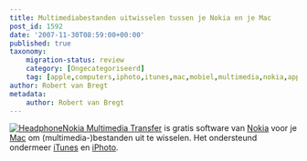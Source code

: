 ```yaml
---
title: Multimediabestanden uitwisselen tussen je Nokia en je Mac
post_id: 1592
date: '2007-11-30T08:59:00+00:00'
published: true
taxonomy:
    migration-status: review
    category: [Ongecategoriseerd]
    tag: [apple,computers,iphoto,itunes,mac,mobiel,multimedia,nokia,apple,computers,iphoto,itunes,mac,mobiel,multimedia,nokia]
author: Robert van Bregt
metadata:
    author: Robert van Bregt
---
```

[![Headphone](http://breggologisch.files.wordpress.com/2007/12/headphone_781594_72615440_400px.thumbnail.jpg)Nokia Multimedia Transfer](http://europe.nokia.com/A4423134) is gratis software van [Nokia](http://www.nokia.nl/) voor je [Mac](http://www.apple.com/nl/mac) om (multimedia-)bestanden uit te wisselen. Het ondersteund ondermeer [iTunes](http://www.apple.com/nl/itunes) en [iPhoto](http://www.apple.com/nl/iphoto).